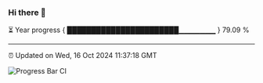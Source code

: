 ### Hi there 👋

⏳ Year progress { ███████████████████████▁▁▁▁▁▁▁ } 79.09 %

---

⏰ Updated on Wed, 16 Oct 2024 11:37:18 GMT

![Progress Bar CI](https://github.com/IshwaranRudhara/GIT-ACTION/workflows/Progress%20Bar%20CI/badge.svg)
